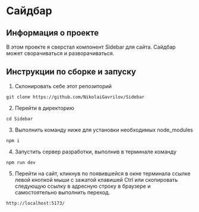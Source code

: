 # Сайдбар

## Информация о проекте

В этом проекте я сверстал компонент Sidebar для сайта. Сайдбар может сворачиваться и разворачиваться. 

</details>

## Инструкции по сборке и запуску

1. Склонировать себе этот репозиторий

```
git clone https://github.com/NikolaiGavrilov/Sidebar
```

2. Перейти в директорию

```
cd Sidebar
```

3. Выполнить команду ниже для установки необходимых node_modules

```
npm i
```

4. Запустить сервер разработки, выполнив в терминале команду

```
npm run dev
```

5. Перейти на сайт, кликнув по появившейся в окне терминала ссылке левой кнопкой
   мыши с зажатой клавишей Ctrl или скопировать следующую ссылку в адресную
   строку в браузере и самостоятельно выполнить переход.

```
http://localhost:5173/
```
